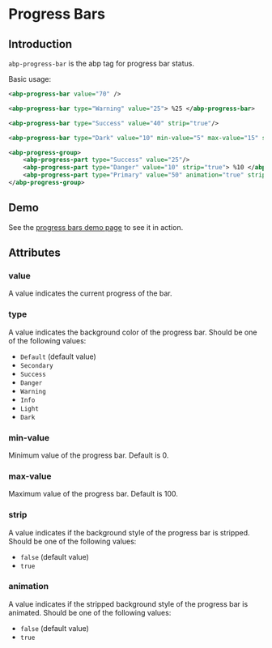 # Progress Bars

## Introduction

`abp-progress-bar` is the abp tag for progress bar status.

Basic usage:

````xml
<abp-progress-bar value="70" />

<abp-progress-bar type="Warning" value="25"> %25 </abp-progress-bar>

<abp-progress-bar type="Success" value="40" strip="true"/>

<abp-progress-bar type="Dark" value="10" min-value="5" max-value="15" strip="true"> %50 </abp-progress-bar>

<abp-progress-group>
    <abp-progress-part type="Success" value="25"/>
    <abp-progress-part type="Danger" value="10" strip="true"> %10 </abp-progress-part>
    <abp-progress-part type="Primary" value="50" animation="true" strip="true" />
</abp-progress-group>
````



## Demo

See the [progress bars demo page](https://bootstrap-taghelpers.abp.io/Components/Progressbars) to see it in action.

## Attributes

### value

A value indicates the current progress of the bar.

### type

A value indicates the background color of the progress bar. Should be one of the following values:

* `Default` (default value)
* `Secondary`
* `Success`
* `Danger`
* `Warning`
* `Info`
* `Light`
* `Dark`

### min-value

Minimum value of the progress bar. Default is 0.

### max-value

Maximum value of the progress bar. Default is 100.

### strip

A value indicates if the background style of the progress bar is stripped. Should be one of the following values:

* `false` (default value)
* `true`

### animation

A value indicates if the stripped background style of the progress bar is animated. Should be one of the following values:

* `false` (default value)
* `true`
